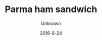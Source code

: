 ---
title: 'Parma ham sandwich'
description: 'Organic homemade whole-grain bun with artichoke cream, lettuce, parma or serrano ham, and fresh tomato. '
color: '#ffffff'
price: '65'
size: '1'
category: sandwichSalad
tags: Sandwich/salad
meta:
    id: 061bd30824f32dc77befd6104d8ef02c304d6fa7
    parentId: f20f57fa9c3d8bff0902cfb33f350091a3a48d51
    language: en
date: '2016-8-24'
author: Unknown
---